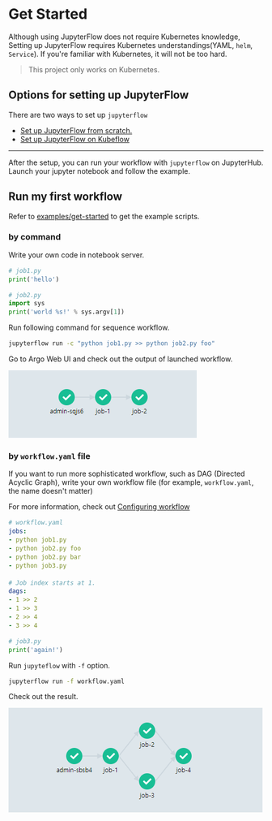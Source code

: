# Get Started

Although using JupyterFlow does not require Kubernetes knowledge, Setting up JupyterFlow requires Kubernetes understandings(YAML, `helm`, `Service`). If you're familiar with Kubernetes, it will not be too hard. 

> This project only works on Kubernetes.

## Options for setting up JupyterFlow

There are two ways to set up `jupyterflow`

- [Set up JupyterFlow from scratch.](scratch.md)
- [Set up JupyterFlow on Kubeflow](kubeflow.md)

---

After the setup, you can run your workflow with `jupyterflow` on JupyterHub. Launch your jupyter notebook and follow the example.

## Run my first workflow

Refer to [examples/get-started](https://github.com/hongkunyoo/jupyterflow/tree/main/examples/get-started) to get the example scripts.

### by command

Write your own code in notebook server.

```python
# job1.py
print('hello')
```

```python
# job2.py
import sys
print('world %s!' % sys.argv[1])
```

Run following command for sequence workflow.

```bash
jupyterflow run -c "python job1.py >> python job2.py foo"
```

Go to Argo Web UI and check out the output of launched workflow.

![](images/intro.png)


### by `workflow.yaml` file

If you want to run more sophisticated workflow, such as DAG (Directed Acyclic Graph), write your own workflow file (for example, `workflow.yaml`, the name doesn't matter)

For more information, check out [Configuring workflow](configuration.md)

```yaml
# workflow.yaml
jobs:
- python job1.py 
- python job2.py foo
- python job2.py bar
- python job3.py

# Job index starts at 1.
dags:
- 1 >> 2
- 1 >> 3
- 2 >> 4
- 3 >> 4
```

```python
# job3.py
print('again!')
```

Run `jupyteflow` with `-f` option.

```bash
jupyterflow run -f workflow.yaml
```

Check out the result.

![](images/dag.png)
